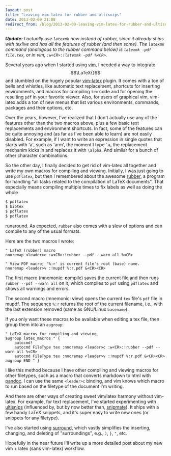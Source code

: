 ```yaml
---
layout: post
title: "Leaving vim-latex for rubber and ultisnips"
date: 2013-02-09 21:08
redirect_from: /blog/2013-02-09-leaving-vim-latex-for-rubber-and-ultisnips.html
---
```


***Update:*** *I actually use `latexmk` now instead of rubber, since it already
ships with texlive and has all the features of rubber (and then some). The
`latexmk` command (analogous to the rubber command below) is `latexmk -pdf
file.tex`, or in vim, `:w<CR>:!latexmk -pdf %<CR>`.*

Several years ago when I started using [vim][], I needed a way to integrate
$$\LaTeX{}$$ and stumbled on the hugely popular [vim-latex][vl] plugin.  It
comes with a ton of bells and whistles, like automatic text replacement,
shortcuts for inserting environments, and macros for compiling `tex` code and
for opening the resulting `pdf` in your favorite viewer. Also, for users of
graphical vim, vim-latex adds a ton of new menus that list various
environments, commands, packages and their options, etc.

Over the years, however, I've realized that I don't actually use any of the
features other than the two macros above, plus a few basic text replacements
and environment shortcuts. In fact, some of the features can be quite annoying
and (as far as I've been able to learn) are not easily disabled.  For example,
if I want to write an expression in single quotes that starts with 'a', such as
'arm', the moment I type `` `a ``, the replacement mechanim kicks in and
replaces it with `\alpha`. And similar for a bunch of other character
combinations.

So the other day, I finally decided to get rid of vim-latex all together and
write my own macros for compiling and viewing. Initially, I was just going to
use `pdflatex`, but then I remembered about the awesome [rubber][], a program
for handling "all tasks related to the compilation of LaTeX documents". That
especially means compiling multiple times to fix labels as well as doing the
whole

```bash
$ pdflatex
$ bibtex
$ pdflatex
$ pdflatex
```

runaround. As expected, `rubber` also comes with a slew of options and can
compile to any of the usual formats.

Here are the two macros I wrote:

```vim
" LaTeX (rubber) macro
nnoremap <leader>c :w<CR>:!rubber --pdf --warn all %<CR>

" View PDF macro; '%:r' is current file's root (base) name.
nnoremap <leader>v :!mupdf %:r.pdf &<CR><CR>
```

The first macro (mnemonic: **c**ompile) saves the current file and then runs
`rubber --pdf --warn all` on it, which compiles to `pdf` using `pdflatex` and
shows all warnings and errors.

The second macro (mnemonic: **v**iew) opens the current `tex` file's `pdf` file
in mupdf. The sequence `%:r` returns the root of the current filename, i.e.,
with the last extension removed (same as GNU/Linux `basename`).

If you only want these macros to be available when editing a tex file, then
group them into an `augroup`:

```vim
" LaTeX macros for compiling and viewing
augroup latex_macros " {
    autocmd!
    autocmd FileType tex :nnoremap <leader>c :w<CR>:!rubber --pdf --warn all %<CR>
    autocmd FileType tex :nnoremap <leader>v :!mupdf %:r.pdf &<CR><CR>
augroup END " }
```

I like this method because I have other compiling and viewing macros for other
filetypes, such as a macro that converts markdown to html with [pandoc][pd]. I
can use the same `<leader>c` binding, and vim knows which macro to run based on
the filetype of the document I'm writing.

And there are other ways of creating sweet vim/latex harmony without vim-latex.
For example, for text replacement, I've started experimenting with
[ultisnips][us] (influenced by, but by now better than, [snipmate][sm]). It
ships with a few handy LaTeX snippets, and it's super easy to write new ones
(or snippets for any filetype).

I've also started using [surround][], which vastly simplifies the inserting,
changing, and deleting of "surroundings", e.g., `)`, `}`, `"`, etc.

Hopefully in the near future I'll write up a more detailed post about my new
vim + latex (sans vim-latex) workflow.

[pd]:         http://johnmacfarlane.net/pandoc/
[rubber]:     https://launchpad.net/rubber/
[sm]:         https://github.com/msanders/snipmate.vim
[surround]:   https://github.com/tpope/vim-surround
[us]:         https://github.com/SirVer/ultisnips
[vim]:        http://www.vim.org/
[vl]:         http://vim-latex.sourceforge.net/
